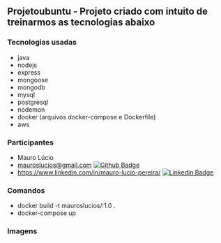 ## Projetoubuntu - Projeto criado com intuito de treinarmos as tecnologias abaixo
### Tecnologias usadas
- java
- nodejs
- express
- mongoose
- mongodb
- mysql
- postgresql
- nodemon
- docker (arquivos docker-compose e Dockerfile)
- aws

### Participantes
- Mauro Lúcio  
- mauroslucios@gmail.com [![Github Badge](https://img.shields.io/badge/-Github-000?style=flat-square&logo=Github&logoColor=white&link=https://github.com/mauroslucios)](https://github.com/mauroslucios)
- https://www.linkedin.com/in/mauro-lucio-pereira/
[![Linkedin Badge](https://img.shields.io/badge/-LinkedIn-blue?style=flat-square&labelColor=01579B&logo=Linkedin&logoColor=white&link=https://www.linkedin.com/in/mauro-lúcio-pereira/)](https://www.linkedin.com/in/mauro-lúcio-pereira/)


### Comandos
- docker build -t mauroslucios/<name-image>:1.0 .
- docker-compose up

### Imagens
